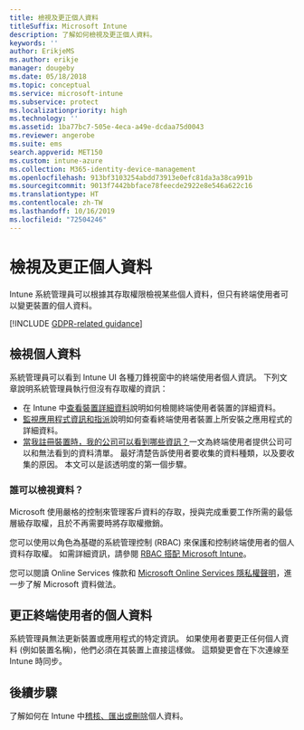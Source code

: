 ```yaml
---
title: 檢視及更正個人資料
titleSuffix: Microsoft Intune
description: 了解如何檢視及更正個人資料。
keywords: ''
author: ErikjeMS
ms.author: erikje
manager: dougeby
ms.date: 05/18/2018
ms.topic: conceptual
ms.service: microsoft-intune
ms.subservice: protect
ms.localizationpriority: high
ms.technology: ''
ms.assetid: 1ba77bc7-505e-4eca-a49e-dcdaa75d0043
ms.reviewer: angerobe
ms.suite: ems
search.appverid: MET150
ms.custom: intune-azure
ms.collection: M365-identity-device-management
ms.openlocfilehash: 913bf3103254abdd73913e0efc81da3a38ca991b
ms.sourcegitcommit: 9013f7442bbface78feecde2922e8e546a622c16
ms.translationtype: HT
ms.contentlocale: zh-TW
ms.lasthandoff: 10/16/2019
ms.locfileid: "72504246"
---
```

# <a name="view-and-correct-personal-data"></a>檢視及更正個人資料

Intune 系統管理員可以根據其存取權限檢視某些個人資料，但只有終端使用者可以變更裝置的個人資料。

[!INCLUDE [GDPR-related guidance](../includes/gdpr-dsr-and-stp-note.md)]


## <a name="view-personal-data"></a>檢視個人資料

系統管理員可以看到 Intune UI 各種刀鋒視窗中的終端使用者個人資訊。 下列文章說明系統管理員執行但沒有存取權的資訊：
- 在 Intune 中[查看裝置詳細資料](../remote-actions/device-inventory.md)說明如何檢閱終端使用者裝置的詳細資料。
- [監視應用程式資訊和指派](../apps/apps-monitor.md)說明如何查看終端使用者裝置上所安裝之應用程式的詳細資料。
- [當我註冊裝置時，我的公司可以看到哪些資訊？](https://docs.microsoft.com/intune-user-help/what-info-can-your-company-see-when-you-enroll-your-device-in-intune)一文為終端使用者提供公司可以和無法看到的資料清單。 最好清楚告訴使用者要收集的資料種類，以及要收集的原因。 本文可以是該透明度的第一個步驟。

### <a name="who-can-view-the-data"></a>誰可以檢視資料？

Microsoft 使用嚴格的控制來管理客戶資料的存取，授與完成重要工作所需的最低層級存取權，且於不再需要時將存取權撤銷。 

您可以使用以角色為基礎的系統管理控制 (RBAC) 來保護和控制終端使用者的個人資料存取權。 如需詳細資訊，請參閱 [RBAC 搭配 Microsoft Intune](../fundamentals/role-based-access-control.md)。

您可以閱讀 Online Services 條款和 [Microsoft Online Services 隱私權聲明](https://go.microsoft.com/fwlink/p/?linkid=131004&clcid=0x409)，進一步了解 Microsoft 資料做法。 

## <a name="correct-end-user-personal-data"></a>更正終端使用者的個人資料

系統管理員無法更新裝置或應用程式的特定資訊。 如果使用者要更正任何個人資料 (例如裝置名稱)，他們必須在其裝置上直接這樣做。 這類變更會在下次連線至 Intune 時同步。


## <a name="next-steps"></a>後續步驟

了解如何在 Intune 中[稽核、匯出或刪除](privacy-data-audit-export-delete.md)個人資料。
